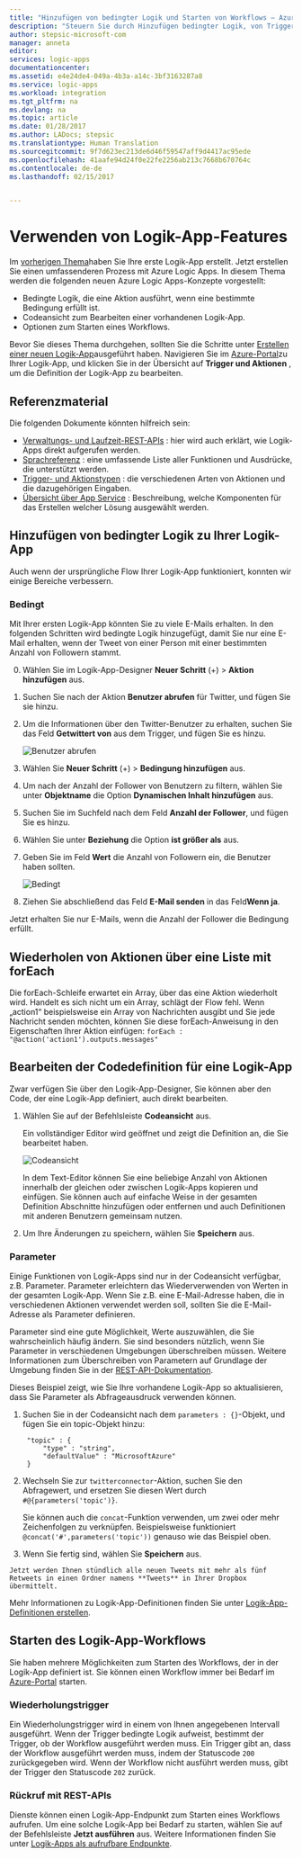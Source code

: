 ```yaml
---
title: "Hinzufügen von bedingter Logik und Starten von Workflows – Azure Logic Apps | Microsoft-Dokumentation"
description: "Steuern Sie durch Hinzufügen bedingter Logik, von Triggern, Aktionen und Parametern, wie Workflows in Azure Logic Apps ausgeführt werden."
author: stepsic-microsoft-com
manager: anneta
editor: 
services: logic-apps
documentationcenter: 
ms.assetid: e4e24de4-049a-4b3a-a14c-3bf3163287a8
ms.service: logic-apps
ms.workload: integration
ms.tgt_pltfrm: na
ms.devlang: na
ms.topic: article
ms.date: 01/28/2017
ms.author: LADocs; stepsic
ms.translationtype: Human Translation
ms.sourcegitcommit: 9f7d623ec213de6d46f59547aff9d4417ac95ede
ms.openlocfilehash: 41aafe94d24f0e22fe2256ab213c7668b670764c
ms.contentlocale: de-de
ms.lasthandoff: 02/15/2017


---
```

# <a name="use-logic-apps-features"></a>Verwenden von Logik-App-Features
Im [vorherigen Thema](../logic-apps/logic-apps-create-a-logic-app.md)haben Sie Ihre erste Logik-App erstellt. Jetzt erstellen Sie einen umfassenderen Prozess mit Azure Logic Apps. In diesem Thema werden die folgenden neuen Azure Logic Apps-Konzepte vorgestellt:

* Bedingte Logik, die eine Aktion ausführt, wenn eine bestimmte Bedingung erfüllt ist.
* Codeansicht zum Bearbeiten einer vorhandenen Logik-App.
* Optionen zum Starten eines Workflows.

Bevor Sie dieses Thema durchgehen, sollten Sie die Schritte unter [Erstellen einer neuen Logik-App](../logic-apps/logic-apps-create-a-logic-app.md)ausgeführt haben. Navigieren Sie im [Azure-Portal]zu Ihrer Logik-App, und klicken Sie in der Übersicht auf **Trigger und Aktionen** , um die Definition der Logik-App zu bearbeiten.

## <a name="reference-material"></a>Referenzmaterial
Die folgenden Dokumente könnten hilfreich sein:

* [Verwaltungs- und Laufzeit-REST-APIs](https://msdn.microsoft.com/library/azure/mt643787.aspx) : hier wird auch erklärt, wie Logik-Apps direkt aufgerufen werden.
* [Sprachreferenz](https://msdn.microsoft.com/library/azure/mt643789.aspx) : eine umfassende Liste aller Funktionen und Ausdrücke, die unterstützt werden.
* [Trigger- und Aktionstypen](https://msdn.microsoft.com/library/azure/mt643939.aspx) : die verschiedenen Arten von Aktionen und die dazugehörigen Eingaben.
* [Übersicht über App Service](../app-service/app-service-value-prop-what-is.md) : Beschreibung, welche Komponenten für das Erstellen welcher Lösung ausgewählt werden.

## <a name="add-conditional-logic-to-your-logic-app"></a>Hinzufügen von bedingter Logik zu Ihrer Logik-App

Auch wenn der ursprüngliche Flow Ihrer Logik-App funktioniert, konnten wir einige Bereiche verbessern.

### <a name="conditional"></a>Bedingt

Mit Ihrer ersten Logik-App könnten Sie zu viele E-Mails erhalten. In den folgenden Schritten wird bedingte Logik hinzugefügt, damit Sie nur eine E-Mail erhalten, wenn der Tweet von einer Person mit einer bestimmten Anzahl von Followern stammt.

0. Wählen Sie im Logik-App-Designer **Neuer Schritt** (+) > **Aktion hinzufügen** aus.
0.    Suchen Sie nach der Aktion **Benutzer abrufen** für Twitter, und fügen Sie sie hinzu.
0. Um die Informationen über den Twitter-Benutzer zu erhalten, suchen Sie das Feld **Getwittert von** aus dem Trigger, und fügen Sie es hinzu.

    ![Benutzer abrufen](media/logic-apps-use-logic-app-features/getuser.png)

0. Wählen Sie **Neuer Schritt** (+) > **Bedingung hinzufügen** aus.
0. Um nach der Anzahl der Follower von Benutzern zu filtern, wählen Sie unter **Objektname** die Option **Dynamischen Inhalt hinzufügen** aus. 
0.    Suchen Sie im Suchfeld nach dem Feld **Anzahl der Follower**, und fügen Sie es hinzu.
0. Wählen Sie unter **Beziehung** die Option **ist größer als** aus.
0. Geben Sie im Feld **Wert** die Anzahl von Followern ein, die Benutzer haben sollten.

    ![Bedingt](media/logic-apps-use-logic-app-features/conditional.png)

0. Ziehen Sie abschließend das Feld **E-Mail senden** in das Feld**Wenn ja**. 

Jetzt erhalten Sie nur E-Mails, wenn die Anzahl der Follower die Bedingung erfüllt.

## <a name="repeat-actions-over-a-list-with-foreach"></a>Wiederholen von Aktionen über eine Liste mit forEach

Die forEach-Schleife erwartet ein Array, über das eine Aktion wiederholt wird. Handelt es sich nicht um ein Array, schlägt der Flow fehl. Wenn „action1“ beispielsweise ein Array von Nachrichten ausgibt und Sie jede Nachricht senden möchten, können Sie diese forEach-Anweisung in den Eigenschaften Ihrer Aktion einfügen: `forEach : "@action('action1').outputs.messages"`

## <a name="edit-the-code-definition-for-a-logic-app"></a>Bearbeiten der Codedefinition für eine Logik-App

Zwar verfügen Sie über den Logik-App-Designer, Sie können aber den Code, der eine Logik-App definiert, auch direkt bearbeiten.

1. Wählen Sie auf der Befehlsleiste **Codeansicht** aus.

    Ein vollständiger Editor wird geöffnet und zeigt die Definition an, die Sie bearbeitet haben.

    ![Codeansicht](media/logic-apps-use-logic-app-features/codeview.png)

    In dem Text-Editor können Sie eine beliebige Anzahl von Aktionen innerhalb der gleichen oder zwischen Logik-Apps kopieren und einfügen. 
    Sie können auch auf einfache Weise in der gesamten Definition Abschnitte hinzufügen oder entfernen und auch Definitionen mit anderen Benutzern gemeinsam nutzen.

2. Um Ihre Änderungen zu speichern, wählen Sie **Speichern** aus.

### <a name="parameters"></a>Parameter

Einige Funktionen von Logik-Apps sind nur in der Codeansicht verfügbar, z.B. Parameter. Parameter erleichtern das Wiederverwenden von Werten in der gesamten Logik-App. Wenn Sie z.B. eine E-Mail-Adresse haben, die in verschiedenen Aktionen verwendet werden soll, sollten Sie die E-Mail-Adresse als Parameter definieren.

Parameter sind eine gute Möglichkeit, Werte auszuwählen, die Sie wahrscheinlich häufig ändern. Sie sind besonders nützlich, wenn Sie Parameter in verschiedenen Umgebungen überschreiben müssen. Weitere Informationen zum Überschreiben von Parametern auf Grundlage der Umgebung finden Sie in der [REST-API-Dokumentation](https://docs.microsoft.com/rest/api/logic).

Dieses Beispiel zeigt, wie Sie Ihre vorhandene Logik-App so aktualisieren, dass Sie Parameter als Abfrageausdruck verwenden können.

1. Suchen Sie in der Codeansicht nach dem `parameters : {}`-Objekt, und fügen Sie ein topic-Objekt hinzu:

        "topic" : {
            "type" : "string",
            "defaultValue" : "MicrosoftAzure"
        }

2. Wechseln Sie zur `twitterconnector`-Aktion, suchen Sie den Abfragewert, und ersetzen Sie diesen Wert durch `#@{parameters('topic')}`. 

    Sie können auch die `concat`-Funktion verwenden, um zwei oder mehr Zeichenfolgen zu verknüpfen. 
    Beispielsweise funktioniert `@concat('#',parameters('topic'))` genauso wie das Beispiel oben.

3.    Wenn Sie fertig sind, wählen Sie **Speichern** aus. 

    Jetzt werden Ihnen stündlich alle neuen Tweets mit mehr als fünf Retweets in einen Ordner namens **Tweets** in Ihrer Dropbox übermittelt.

Mehr Informationen zu Logik-App-Definitionen finden Sie unter [Logik-App-Definitionen erstellen](../logic-apps/logic-apps-author-definitions.md).

## <a name="start-logic-app-workflows"></a>Starten des Logik-App-Workflows

Sie haben mehrere Möglichkeiten zum Starten des Workflows, der in der Logik-App definiert ist. Sie können einen Workflow immer bei Bedarf im [Azure-Portal] starten.

### <a name="recurrence-triggers"></a>Wiederholungstrigger

Ein Wiederholungstrigger wird in einem von Ihnen angegebenen Intervall ausgeführt. Wenn der Trigger bedingte Logik aufweist, bestimmt der Trigger, ob der Workflow ausgeführt werden muss. Ein Trigger gibt an, dass der Workflow ausgeführt werden muss, indem der Statuscode `200` zurückgegeben wird. Wenn der Workflow nicht ausführt werden muss, gibt der Trigger den Statuscode `202` zurück.

### <a name="callback-using-rest-apis"></a>Rückruf mit REST-APIs

Dienste können einen Logik-App-Endpunkt zum Starten eines Workflows aufrufen. Um eine solche Logik-App bei Bedarf zu starten, wählen Sie auf der Befehlsleiste **Jetzt ausführen** aus. Weitere Informationen finden Sie unter [Logik-Apps als aufrufbare Endpunkte](../logic-apps/logic-apps-http-endpoint.md). 

<!-- Shared links -->
[Azure-Portal]: https://portal.azure.com

